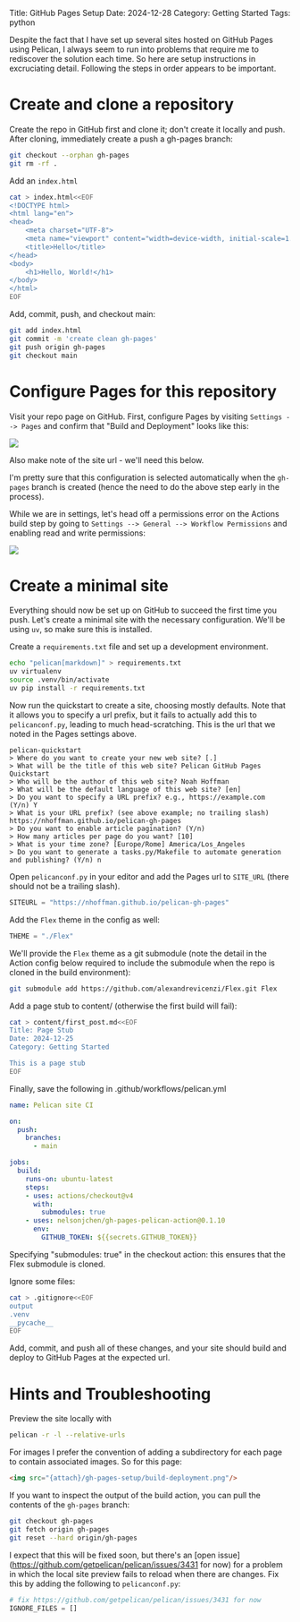 Title: GitHub Pages Setup
Date: 2024-12-28
Category: Getting Started
Tags: python

Despite the fact that I have set up several sites hosted on GitHub
Pages using Pelican, I always seem to run into problems that require
me to rediscover the solution each time. So here are setup
instructions in excruciating detail. Following the steps in order
appears to be important.

# Create and clone a repository

Create the repo in GitHub first and clone it; don't create it locally
and push. After cloning, immediately create a push a gh-pages branch:

```sh
git checkout --orphan gh-pages
git rm -rf .
```

Add an `index.html`

```sh
cat > index.html<<EOF
<!DOCTYPE html>
<html lang="en">
<head>
    <meta charset="UTF-8">
    <meta name="viewport" content="width=device-width, initial-scale=1.0">
    <title>Hello</title>
</head>
<body>
    <h1>Hello, World!</h1>
</body>
</html>
EOF
```

Add, commit, push, and checkout main:

```sh
git add index.html
git commit -m 'create clean gh-pages'
git push origin gh-pages
git checkout main
```

# Configure Pages for this repository

Visit your repo page on GitHub. First, configure Pages by visiting
`Settings --> Pages` and confirm that "Build and Deployment" looks like
this:

<img src="{attach}/gh-pages-setup/pages-settings.png"/>

Also make note of the site url - we'll need this below.

I'm pretty sure that this configuration is selected automatically when
the `gh-pages` branch is created (hence the need to do the above step
early in the process).

While we are in settings, let's head off a permissions error on the
Actions build step by going to `Settings --> General --> Workflow
Permissions` and enabling read and write permissions:

<img src="{attach}/gh-pages-setup/workflow-permissions.png"/>

# Create a minimal site

Everything should now be set up on GitHub to succeed the first time
you push. Let's create a minimal site with the necessary
configuration. We'll be using `uv`, so make sure this is installed.

Create a `requirements.txt` file and set up a development environment.

```sh
echo "pelican[markdown]" > requirements.txt
uv virtualenv
source .venv/bin/activate
uv pip install -r requirements.txt
```

Now run the quickstart to create a site, choosing mostly defaults.
Note that it allows you to specify a url prefix, but it fails to
actually add this to `pelicanconf.py`, leading to much
head-scratching. This is the url that we noted in the Pages settings
above.

```
pelican-quickstart
> Where do you want to create your new web site? [.]
> What will be the title of this web site? Pelican GitHub Pages Quickstart
> Who will be the author of this web site? Noah Hoffman
> What will be the default language of this web site? [en]
> Do you want to specify a URL prefix? e.g., https://example.com   (Y/n) Y
> What is your URL prefix? (see above example; no trailing slash) https://nhoffman.github.io/pelican-gh-pages
> Do you want to enable article pagination? (Y/n)
> How many articles per page do you want? [10]
> What is your time zone? [Europe/Rome] America/Los_Angeles
> Do you want to generate a tasks.py/Makefile to automate generation and publishing? (Y/n) n
```

Open `pelicanconf.py` in your editor and add the Pages url to
`SITE_URL` (there should not be a trailing slash).

```python
SITEURL = "https://nhoffman.github.io/pelican-gh-pages"
```

Add the `Flex` theme in the config as well:

```python
THEME = "./Flex"
```

We'll provide the `Flex` theme as a git submodule (note the detail in
the Action config below required to include the submodule when the
repo is cloned in the build environment):

```sh
git submodule add https://github.com/alexandrevicenzi/Flex.git Flex
```

Add a page stub to content/ (otherwise the first build will fail):

```sh
cat > content/first_post.md<<EOF
Title: Page Stub
Date: 2024-12-25
Category: Getting Started

This is a page stub
EOF
```

Finally, save the following in .github/workflows/pelican.yml

```yaml
name: Pelican site CI

on:
  push:
    branches:
      - main

jobs:
  build:
    runs-on: ubuntu-latest
    steps:
    - uses: actions/checkout@v4
      with:
        submodules: true
    - uses: nelsonjchen/gh-pages-pelican-action@0.1.10
      env:
        GITHUB_TOKEN: ${{secrets.GITHUB_TOKEN}}
```

Specifying "submodules: true" in the checkout action: this ensures
that the Flex submodule is cloned.

Ignore some files:

```sh
cat > .gitignore<<EOF
output
.venv
__pycache__
EOF
```

Add, commit, and push all of these changes, and your site should build
and deploy to GitHub Pages at the expected url.

# Hints and Troubleshooting

Preview the site locally with

```sh
pelican -r -l --relative-urls
```

For images I prefer the convention of adding a subdirectory for each
page to contain associated images. So for this page:

```html
<img src="{attach}/gh-pages-setup/build-deployment.png"/>
```

If you want to inspect the output of the build action, you can pull
the contents of the `gh-pages` branch:

```sh
git checkout gh-pages
git fetch origin gh-pages
git reset --hard origin/gh-pages
```

I expect that this will be fixed soon, but there's an
[open issue](https://github.com/getpelican/pelican/issues/3431 for now)
for a problem in which the local site preview fails to reload when
there are changes. Fix this by adding the following to
`pelicanconf.py`:

```python
# fix https://github.com/getpelican/pelican/issues/3431 for now
IGNORE_FILES = []
```
